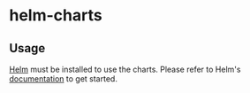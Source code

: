 # helm-charts

## Usage

[Helm](https://helm.sh) must be installed to use the charts.  Please refer to
Helm's [documentation](https://helm.sh/docs) to get started.